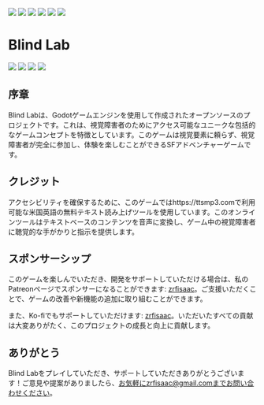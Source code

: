[//]: # (# [ zrfisaac ])

[//]: # (# [ about ])
[//]: # (# - author : Isaac Santana)
[//]: # (# . - email : zrfisaac@gmail.com)
[//]: # (# . - site : zrfisaac.github.io)

[//]: # (# [ markdown ])

[//]: # (# - language)
[![](https://img.shields.io/badge/english--4d65b4?style=for-the-badge)](README.en-US.md)
[![](https://img.shields.io/badge/español--fb6b1d?style=for-the-badge)](README.es-ES.md)
[![](https://img.shields.io/badge/français--8fd3ff?style=for-the-badge)](README.fr-FR.md)
[![](https://img.shields.io/badge/italiano--239063?style=for-the-badge)](README.it-IT.md)
[![](https://img.shields.io/badge/português--f9c22b?style=for-the-badge)](README.pt-BR.md)
[![](https://img.shields.io/badge/日本語--905ea9?style=for-the-badge)](README.ja-JP.md)

[//]: # (# - title)

# Blind Lab

[![](https://img.shields.io/badge/alfa-0.0.1-blue?style=flat-square&logoColor=white)](#)
[![](https://img.shields.io/badge/godot-4.0.3-blue?style=flat-square&logo=godotengine&logoColor=white)](#)
[![](https://img.shields.io/badge/patreon-$-ff69b4?logo=patreon&style=flat-square&logoColor=white)](#)
[![](https://img.shields.io/badge/ko--fi-$-ff69b4?logo=kofi&style=flat-square&logoColor=white)](#)


[//]: # (# - introduction)
## 序章

Blind Labは、Godotゲームエンジンを使用して作成されたオープンソースのプロジェクトです。これは、視覚障害者のためにアクセス可能なユニークな包括的なゲームコンセプトを特徴としています。このゲームは視覚要素に頼らず、視覚障害者が完全に参加し、体験を楽しむことができるSFアドベンチャーゲームです。

[//]: # (# - credit)
## クレジット

アクセシビリティを確保するために、このゲームではhttps://ttsmp3.comで利用可能な米国英語の無料テキスト読み上げツールを使用しています。このオンラインツールはテキストベースのコンテンツを音声に変換し、ゲーム中の視覚障害者に聴覚的な手がかりと指示を提供します。

[//]: # (# - Sponsorship)
## スポンサーシップ

このゲームを楽しんでいただき、開発をサポートしていただける場合は、私のPatreonページでスポンサーになることができます: [zrfisaac](https://www.patreon.com/zrfisaac)。ご支援いただくことで、ゲームの改善や新機能の追加に取り組むことができます。

また、Ko-fiでもサポートしていただけます: [zrfisaac](https://ko-fi.com/zrfisaac)。いただいたすべての貢献は大変ありがたく、このプロジェクトの成長と向上に貢献します。

[//]: # (# - thank)
## ありがとう

Blind Labをプレイしていただき、サポートしていただきありがとうございます！ご意見や提案がありましたら、お気軽にzrfisaac@gmail.comまでお問い合わせください。
